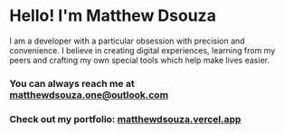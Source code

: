 # Hello! I'm Matthew Dsouza

I am a developer with a particular obsession with precision and convenience. I believe in creating digital experiences, learning from my peers and crafting my own special tools which help make lives easier.

### You can always reach me at **matthewdsouza.one@outlook.com**

### Check out my portfolio: [matthewdsouza.vercel.app](https://matthewdsouza.vercel.app)
